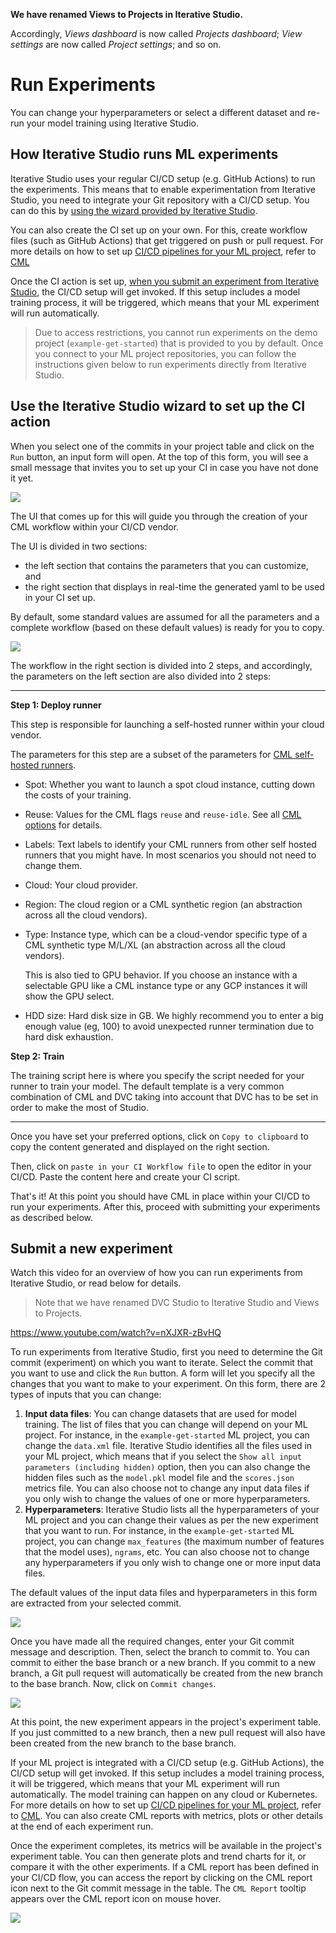<admon>

**We have renamed Views to Projects in Iterative Studio.**

Accordingly, _Views dashboard_ is now called _Projects dashboard_; _View
settings_ are now called _Project settings_; and so on.

</admon>

# Run Experiments

You can change your hyperparameters or select a different dataset and re-run
your model training using Iterative Studio.

## How Iterative Studio runs ML experiments

Iterative Studio uses your regular CI/CD setup (e.g. GitHub Actions) to run the
experiments. This means that to enable experimentation from Iterative Studio,
you need to integrate your Git repository with a CI/CD setup. You can do this by
[using the wizard provided by Iterative Studio](#use-the-iterative-studio-wizard-to-set-up-the-ci-action).

You can also create the CI set up on your own. For this, create workflow files
(such as GitHub Actions) that get triggered on push or pull request. For more
details on how to set up
[CI/CD pipelines for your ML project](/doc/use-cases/ci-cd-for-machine-learning),
refer to [CML](https://cml.dev)

Once the CI action is set up,
[when you submit an experiment from Iterative Studio](#submit-a-new-experiment),
the CI/CD setup will get invoked. If this setup includes a model training
process, it will be triggered, which means that your ML experiment will run
automatically.

> Due to access restrictions, you cannot run experiments on the demo project
> (`example-get-started`) that is provided to you by default. Once you connect
> to your ML project repositories, you can follow the instructions given below
> to run experiments directly from Iterative Studio.

## Use the Iterative Studio wizard to set up the CI action

When you select one of the commits in your project table and click on the `Run`
button, an input form will open. At the top of this form, you will see a small
message that invites you to set up your CI in case you have not done it yet.

![](https://static.iterative.ai/img/studio/set_up_cml_message.png)

The UI that comes up for this will guide you through the creation of your CML
workflow within your CI/CD vendor.

The UI is divided in two sections:

- the left section that contains the parameters that you can customize, and
- the right section that displays in real-time the generated yaml to be used in
  your CI set up.

By default, some standard values are assumed for all the parameters and a
complete workflow (based on these default values) is ready for you to copy.

![](https://static.iterative.ai/img/studio/set_up_cml_full.png)

The workflow in the right section is divided into 2 steps, and accordingly, the
parameters on the left section are also divided into 2 steps:

---

**Step 1: Deploy runner**

This step is responsible for launching a self-hosted runner within your cloud
vendor.

The parameters for this step are a subset of the parameters for
[CML self-hosted runners](https://cml.dev/doc/self-hosted-runners).

- Spot: Whether you want to launch a spot cloud instance, cutting down the costs
  of your training.

- Reuse: Values for the CML flags `reuse` and `reuse-idle`. See all
  [CML options](https://cml.dev/doc/ref/runner#options) for details.

- Labels: Text labels to identify your CML runners from other self hosted
  runners that you might have. In most scenarios you should not need to change
  them.

- Cloud: Your cloud provider.

- Region: The cloud region or a CML synthetic region (an abstraction across all
  the cloud vendors).

- Type: Instance type, which can be a cloud-vendor specific type of a CML
  synthetic type M/L/XL (an abstraction across all the cloud vendors).

  This is also tied to GPU behavior. If you choose an instance with a selectable
  GPU like a CML instance type or any GCP instances it will show the GPU select.

- HDD size: Hard disk size in GB. We highly recommend you to enter a big enough
  value (eg, 100) to avoid unexpected runner termination due to hard disk
  exhaustion.

**Step 2: Train**

The training script here is where you specify the script needed for your runner
to train your model. The default template is a very common combination of CML
and DVC taking into account that DVC has to be set in order to make the most of
Studio.

---

Once you have set your preferred options, click on `Copy to clipboard` to copy
the content generated and displayed on the right section.

Then, click on `paste in your CI Workflow file` to open the editor in your
CI/CD. Paste the content here and create your CI script.

That's it! At this point you should have CML in place within your CI/CD to run
your experiments. After this, proceed with submitting your experiments as
described below.

## Submit a new experiment

Watch this video for an overview of how you can run experiments from Iterative
Studio, or read below for details.

> Note that we have renamed DVC Studio to Iterative Studio and Views to
> Projects.

https://www.youtube.com/watch?v=nXJXR-zBvHQ

To run experiments from Iterative Studio, first you need to determine the Git
commit (experiment) on which you want to iterate. Select the commit that you
want to use and click the `Run` button. A form will let you specify all the
changes that you want to make to your experiment. On this form, there are 2
types of inputs that you can change:

1. **Input data files**: You can change datasets that are used for model
   training. The list of files that you can change will depend on your ML
   project. For instance, in the `example-get-started` ML project, you can
   change the `data.xml` file. Iterative Studio identifies all the files used in
   your ML project, which means that if you select the
   `Show all input parameters (including hidden)` option, then you can also
   change the hidden files such as the `model.pkl` model file and the
   `scores.json` metrics file. You can also choose not to change any input data
   files if you only wish to change the values of one or more hyperparameters.
2. **Hyperparameters**: Iterative Studio lists all the hyperparameters of your
   ML project and you can change their values as per the new experiment that you
   want to run. For instance, in the `example-get-started` ML project, you can
   change `max_features` (the maximum number of features that the model uses),
   `ngrams`, etc. You can also choose not to change any hyperparameters if you
   only wish to change one or more input data files.

The default values of the input data files and hyperparameters in this form are
extracted from your selected commit.

![](https://static.iterative.ai/img/studio/cml_changes.png)

Once you have made all the required changes, enter your Git commit message and
description. Then, select the branch to commit to. You can commit to either the
base branch or a new branch. If you commit to a new branch, a Git pull request
will automatically be created from the new branch to the base branch. Now, click
on `Commit changes`.

![](https://static.iterative.ai/img/studio/cml_commit.png)

At this point, the new experiment appears in the project's experiment table. If
you just committed to a new branch, then a new pull request will also have been
created from the new branch to the base branch.

If your ML project is integrated with a CI/CD setup (e.g. GitHub Actions), the
CI/CD setup will get invoked. If this setup includes a model training process,
it will be triggered, which means that your ML experiment will run
automatically. The model training can happen on any cloud or Kubernetes. For
more details on how to set up
[CI/CD pipelines for your ML project](/doc/use-cases/ci-cd-for-machine-learning),
refer to [CML](https://cml.dev). You can also create CML reports with metrics,
plots or other details at the end of each experiment run.

Once the experiment completes, its metrics will be available in the project's
experiment table. You can then generate plots and trend charts for it, or
compare it with the other experiments. If a CML report has been defined in your
CI/CD flow, you can access the report by clicking on the CML report icon next to
the Git commit message in the table. The `CML Report` tooltip appears over the
CML report icon on mouse hover.

![](https://static.iterative.ai/img/studio/cml_report_icon.png)
